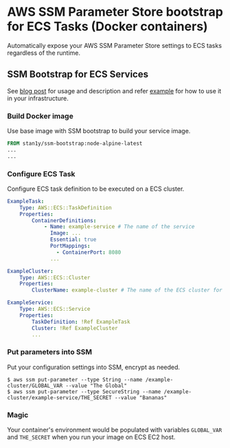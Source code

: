 # AWS SSM Parameter Store bootstrap for ECS Tasks (Docker containers)

Automatically expose your AWS SSM Parameter Store settings to ECS tasks regardless of the runtime.

## SSM Bootstrap for ECS Services

See [blog post](www.endlessinsomnia.com/post/ssm-bootstrap) for usage and description and 
refer [example](tree/master/example) for how to use it in your infrastructure.


### Build Docker image

Use base image with SSM bootstrap to build your service image.

```Dockerfile
FROM stan1y/ssm-bootstrap:node-alpine-latest
...
...
```

### Configure ECS Task

Configure ECS task definition to be executed on a ECS cluster.

```yaml
ExampleTask:
    Type: AWS::ECS::TaskDefinition
    Properties:
        ContainerDefinitions:
            - Name: example-service # The name of the service 
              Image: ...
              Essential: true
              PortMappings:
                - ContainerPort: 8080
              ...

ExampleCluster:
    Type: AWS::ECS::Cluster
    Properties:
        ClusterName: example-cluster # The name of the ECS cluster for parameter names

ExampleService:
    Type: AWS::ECS::Service
    Properties:
        TaskDefinition: !Ref ExampleTask
        Cluster: !Ref ExampleCluster
        ...
```

### Put parameters into SSM

Put your configuration settings into SSM, encrypt as needed.

```
$ aws ssm put-parameter --type String --name /example-cluster/GLOBAL_VAR --value "The Global"
$ aws ssm put-parameter --type SecureString --name /example-cluster/example-service/THE_SECRET --value "Bananas"
```

### Magic

Your container's environment would be populated with variables `GLOBAL_VAR` and `THE_SECRET` when
you run your image on ECS EC2 host.

